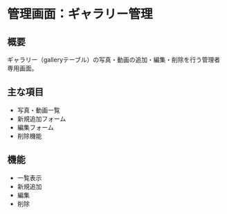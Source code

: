 # 管理画面：ギャラリー管理

## 概要
ギャラリー（galleryテーブル）の写真・動画の追加・編集・削除を行う管理者専用画面。

## 主な項目
- 写真・動画一覧
- 新規追加フォーム
- 編集フォーム
- 削除機能

## 機能
- 一覧表示
- 新規追加
- 編集
- 削除
